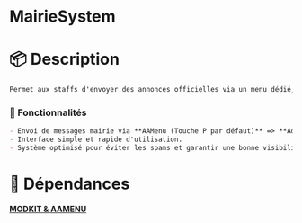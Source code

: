# MairieSystem

# :package:  Description
```md
Permet aux staffs d'envoyer des annonces officielles via un menu dédié, rendant la gestion de la mairie plus interactive et immersive.   
```

### :toolbox:  Fonctionnalités
```markdown
- Envoi de messages mairie via **AAMenu (Touche P par défaut)** => **Administration** => **Plugins** => **MairieSystem**.  
- Interface simple et rapide d'utilisation.  
- Système optimisé pour éviter les spams et garantir une bonne visibilité des annonces.  
```

# :pushpin: Dépendances
**[MODKIT & AAMENU](https://github.com/Aarnow/NovaLife_ModKit-Releases/releases/latest)**
